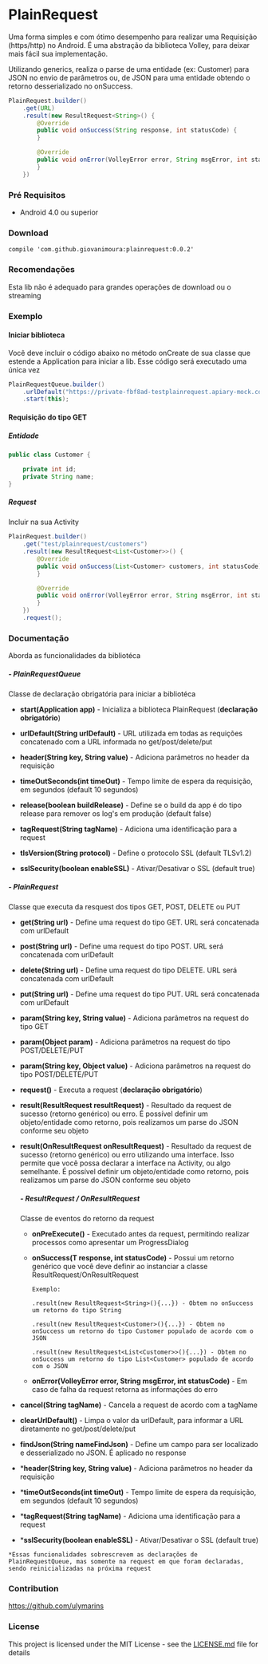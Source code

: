 # PlainRequest

Uma forma simples e com ótimo desempenho para realizar uma Requisição (https/http) no Android. É uma abstração da biblioteca Volley, para deixar mais fácil sua implementação.

Utilizando generics, realiza o parse de uma entidade (ex: Customer) para JSON no envio de parâmetros ou, de JSON para uma entidade obtendo o retorno desserializado no onSuccess.

```java
PlainRequest.builder()
    .get(URL)
    .result(new ResultRequest<String>() {
        @Override
        public void onSuccess(String response, int statusCode) {
        }

        @Override
        public void onError(VolleyError error, String msgError, int statusCode) {
        }
    })
```

### Pré Requisitos

* Android 4.0 ou superior

### Download

```
compile 'com.github.giovanimoura:plainrequest:0.0.2'
```

### Recomendações

Esta lib não é adequado para grandes operações de download ou o streaming



### Exemplo

#### Iniciar biblioteca

Você deve incluir o código abaixo no método onCreate de sua classe que estende a Application para iniciar a lib. Esse código será executado uma única vez

```java
PlainRequestQueue.builder()
    .urlDefault("https://private-fbf8ad-testplainrequest.apiary-mock.com/")
    .start(this);
```

#### Requisição do tipo GET

##### Entidade
```java
public class Customer {

    private int id;
    private String name;
}
```

##### Request
Incluir na sua Activity

```java
PlainRequest.builder()
    .get("test/plainrequest/customers")
    .result(new ResultRequest<List<Customer>>() {
        @Override
        public void onSuccess(List<Customer> customers, int statusCode) {
        }

        @Override
        public void onError(VolleyError error, String msgError, int statusCode) {
        }
    })
    .request();
```

### Documentação

Aborda as funcionalidades da bibliotéca

##### - PlainRequestQueue
Classe de declaração obrigatória para iniciar a bibliotéca

- **start(Application app)** - Inicializa a biblioteca PlainRequest (**declaração obrigatório**)

- **urlDefault(String urlDefault)** - URL utilizada em todas as requições concatenado com a URL informada no get/post/delete/put

- **header(String key, String value)** - Adiciona parâmetros no header da requisição

- **timeOutSeconds(int timeOut)** - Tempo limite de espera da requisição, em segundos (default 10 segundos)

- **release(boolean buildRelease)** - Define se o build da app é do tipo release para remover os log's em produção (default false)

- **tagRequest(String tagName)** - Adiciona uma identificação para a request

- **tlsVersion(String protocol)** - Define o protocolo SSL (default TLSv1.2)

- **sslSecurity(boolean enableSSL)** - Ativar/Desativar o SSL (default true)

##### - PlainRequest
Classe que executa da resquest dos tipos GET, POST, DELETE ou PUT

- **get(String url)** - Define uma request do tipo GET. URL será concatenada com urlDefault

- **post(String url)** - Define uma request do tipo POST. URL será concatenada com urlDefault

- **delete(String url)** - Define uma request do tipo DELETE. URL será concatenada com urlDefault

- **put(String url)** - Define uma request do tipo PUT. URL será concatenada com urlDefault

- **param(String key, String value)** - Adiciona parâmetros na request do tipo GET

- **param(Object param)** - Adiciona parâmetros na request do tipo POST/DELETE/PUT

- **param(String key, Object value)** - Adiciona parâmetros na request do tipo POST/DELETE/PUT

- **request()** - Executa a request (**declaração obrigatório**)

- **result(ResultRequest<T> resultRequest)** - Resultado da request de sucesso  (retorno genérico) ou erro. É possível definir um objeto/entidade como retorno, pois realizamos um parse do JSON conforme seu objeto

- **result(OnResultRequest<T> onResultRequest)** - Resultado da request de sucesso  (retorno genérico) ou erro utilizando uma interface. Isso permite que você possa declarar a interface na Activity, ou algo semelhante. É possível definir um objeto/entidade como retorno, pois realizamos um parse do JSON conforme seu objeto

    ##### - ResultRequest<T> / OnResultRequest<T>
	Classe de eventos do retorno da request

	- **onPreExecute()** - Executado antes da request, permitindo realizar processos como apresentar um ProgressDialog
	
	- **onSuccess(T response, int statusCode)** - Possui um retorno genérico que você deve definir ao instanciar a classe ResultRequest<T>/OnResultRequest<T>
	
		```
		Exemplo:
		
		.result(new ResultRequest<String>(){...}) - Obtem no onSuccess um retorno do tipo String
		
		.result(new ResultRequest<Customer>(){...}) - Obtem no onSuccess um retorno do tipo Customer populado de acordo com o JSON
		
		.result(new ResultRequest<List<Customer>>(){...}) - Obtem no onSuccess um retorno do tipo List<Customer> populado de acordo com o JSON
		```

	- **onError(VolleyError error, String msgError, int statusCode)** - Em caso de falha da request retorna as informações do erro

- **cancel(String tagName)** - Cancela a request de acordo com a tagName

- **clearUrlDefault()** - Limpa o valor da urlDefault, para informar a URL diretamente no get/post/delete/put

- **findJson(String nameFindJson)** - Define um campo para ser localizado e desserializado no JSON. É aplicado no response

- ***header(String key, String value)** - Adiciona parâmetros no header da requisição

- ***timeOutSeconds(int timeOut)** - Tempo limite de espera da requisição, em segundos (default 10 segundos)

- ***tagRequest(String tagName)** - Adiciona uma identificação para a request

- ***sslSecurity(boolean enableSSL)** - Ativar/Desativar o SSL (default true)

```
*Essas funcionalidades sobrescrevem as declarações de PlainRequestQueue, mas somente na request em que foram declaradas, sendo reinicializadas na próxima request
```

### Contribution

https://github.com/ulymarins

### License

This project is licensed under the MIT License - see the [LICENSE.md](LICENSE.md) file for details


